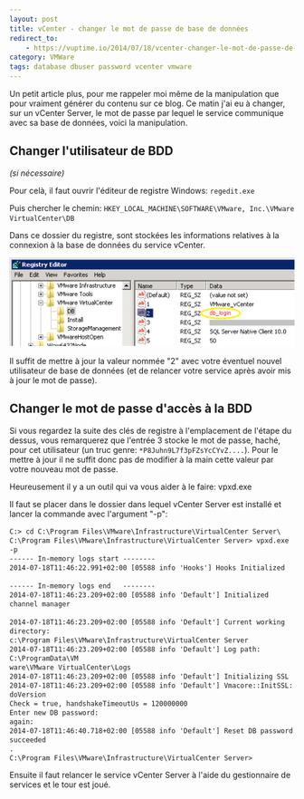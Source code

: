 ```yaml
---
layout: post
title: vCenter - changer le mot de passe de base de données
redirect_to:
    - https://vuptime.io/2014/07/18/vcenter-changer-le-mot-de-passe-de-base-de-donnees/
category: VMWare
tags: database dbuser password vcenter vmware
---
```


Un petit article plus, pour me rappeler moi même de la manipulation que pour vraiment générer du contenu sur ce blog. Ce matin j'ai eu à changer, sur un vCenter Server, le mot de passe par lequel le service communique avec sa base de données, voici la manipulation.

## Changer l'utilisateur de BDD

_(si nécessaire)_

Pour celà, il faut ouvrir l'éditeur de registre Windows: ``regedit.exe``

Puis chercher le chemin: ``HKEY_LOCAL_MACHINE\SOFTWARE\VMware, Inc.\VMware VirtualCenter\DB``

Dans ce dossier du registre, sont stockées les informations relatives à la connexion à la base de données du service vCenter.

![Changement de l'utilisateur de bdd pour le service vCenter](/images/vCenter_changeDBsettings_user.png "Changement de l'utilisateur de bdd pour le service vCenter")

Il suffit de mettre à jour la valeur nommée "2" avec votre éventuel nouvel utilisateur de base de données (et de relancer votre service après avoir mis à jour le mot de passe).

## Changer le mot de passe d'accès à la BDD

Si vous regardez la suite des clés de registre à l'emplacement de l'étape du dessus, vous remarquerez que l'entrée 3 stocke le mot de passe, haché, pour cet utilisateur (un truc genre: ``*P8Juhn9L7f3pFZsYcCYvZ....``). Pour le mettre à jour il ne suffit donc pas de modifier à la main cette valeur par votre nouveau mot de passe.

Heureusement il y a un outil qui va vous aider à le faire: vpxd.exe

Il faut se placer dans le dossier dans lequel vCenter Server est installé et lancer la commande avec l'argument "-p":

    C:> cd C:\Program Files\VMware\Infrastructure\VirtualCenter Server\
    C:\Program Files\VMware\Infrastructure\VirtualCenter Server> vpxd.exe -p
    ------ In-memory logs start --------
    2014-07-18T11:46:22.991+02:00 [05588 info 'Hooks'] Hooks Initialized

    ------ In-memory logs end   --------
    2014-07-18T11:46:23.209+02:00 [05588 info 'Default'] Initialized channel manager

    2014-07-18T11:46:23.209+02:00 [05588 info 'Default'] Current working directory:
    c:\Program Files\VMware\Infrastructure\VirtualCenter Server
    2014-07-18T11:46:23.209+02:00 [05588 info 'Default'] Log path: C:\ProgramData\VM
    ware\VMware VirtualCenter\Logs
    2014-07-18T11:46:23.209+02:00 [05588 info 'Default'] Initializing SSL
    2014-07-18T11:46:23.209+02:00 [05588 info 'Default'] Vmacore::InitSSL: doVersion
    Check = true, handshakeTimeoutUs = 120000000
    Enter new DB password:
    again:
    2014-07-18T11:46:40.718+02:00 [05588 info 'Default'] Reset DB password succeeded
    .
    C:\Program Files\VMware\Infrastructure\VirtualCenter Server>

Ensuite il faut relancer le service vCenter Server à l'aide du gestionnaire de services et le tour est joué.
